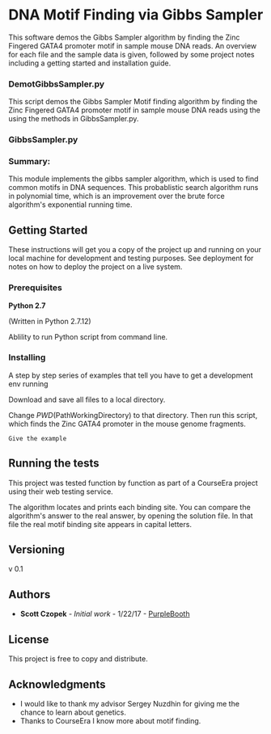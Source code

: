 # DNA Motif Finding via Gibbs Sampler

This software demos the Gibbs Sampler algorithm by finding the Zinc Fingered GATA4 promoter motif in sample mouse DNA reads.  An overview for each file and the sample data is given, followed by some project notes including a getting started and installation guide.




### DemotGibbsSampler.py

This script demos the Gibbs Sampler Motif finding algorithm by finding the Zinc Fingered GATA4 promoter motif in sample mouse DNA reads using the using the methods in GibbsSampler.py.

### GibbsSampler.py

### Summary: 
This module implements the gibbs sampler algorithm, which is used to find common motifs in DNA sequences.  This probablistic search algorithm runs in polynomial time, which is an improvement over the brute force algorithm's exponential running time.
          
          
## Getting Started

These instructions will get you a copy of the project up and running on your local machine for development and testing purposes. See deployment for notes on how to deploy the project on a live system.

### Prerequisites

**Python 2.7**

(Written in Python 2.7.12)

Ablility to run Python script from command line.

### Installing

A step by step series of examples that tell you have to get a development env running

Download and save all files to a local directory.

Change $PWD ($PathWorkingDirectory) to that directory. Then run this script, which finds the Zinc GATA4 promoter in the mouse genome fragments.

```
Give the example
```


## Running the tests

This project was tested function by function as part of a CourseEra project using their web testing service.

The algorithm locates and prints each binding site.  You can compare the algorithm's answer to the real answer, by opening the solution file.  In that file the real motif binding site appears in capital letters.


## Versioning

v 0.1

## Authors

* **Scott Czopek** - *Initial work* - 1/22/17 - [PurpleBooth](https://github.com/PurpleBooth)

## License

This project is free to copy and distribute.

## Acknowledgments

* I would like to thank my advisor Sergey Nuzdhin for giving me the chance to learn about genetics.
* Thanks to CourseEra I know more about motif finding.
